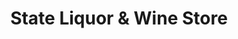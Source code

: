---
title: "State Liquor & Wine Store"
url: /taylorsville/state-liquor-und-wine-store/
shop: Spirituosen
---
